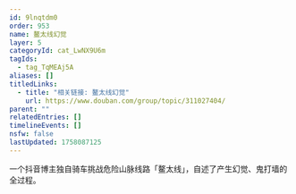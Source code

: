 ```yaml
---
id: 9lnqtdm0
order: 953
name: 鳌太线幻觉
layer: 5
categoryId: cat_LwNX9U6m
tagIds:
  - tag_TqMEAj5A
aliases: []
titledLinks:
  - title: "相关链接: 鳌太线幻觉"
    url: https://www.douban.com/group/topic/311027404/
parent: ""
relatedEntries: []
timelineEvents: []
nsfw: false
lastUpdated: 1758087125
---
```


一个抖音博主独自骑车挑战危险山脉线路「鳌太线」，自述了产生幻觉、鬼打墙的全过程。